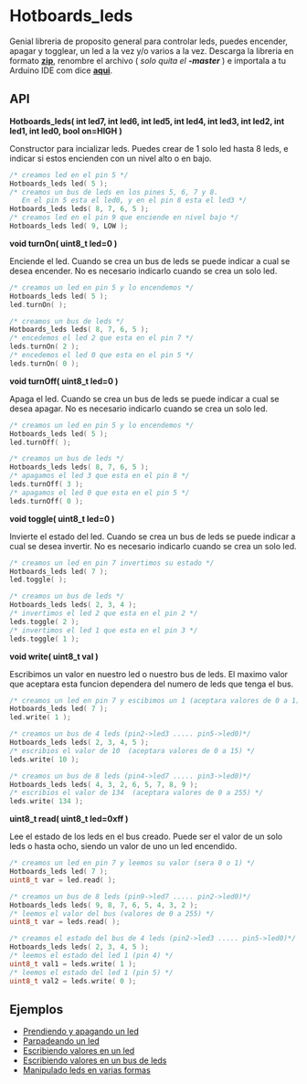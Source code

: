 Hotboards_leds
===============

Genial libreria de proposito general para controlar leds, puedes encender, apagar y togglear, un led a la vez y/o varios a la vez. Descarga la libreria en formato [**zip**](https://github.com/Hotboards/Hotboards_leds/archive/master.zip), renombre el archivo ( _solo quita el **-master**_ ) e importala a tu Arduino IDE com dice [**aqui**](http://developer.mbed.org/cookbook/Working-with-Libraries).

API
---

**Hotboards_leds( int led7, int led6, int led5, int led4, int led3, int led2, int led1, int led0, bool on=HIGH )**

Constructor para incializar leds. Puedes crear de 1 solo led hasta 8 leds, e indicar si estos encienden con un nivel alto o en bajo.

``` cpp
/* creamos led en el pin 5 */
Hotboards_leds led( 5 );
/* creamos un bus de leds en los pines 5, 6, 7 y 8.
   En el pin 5 esta el led0, y en el pin 8 esta el led3 */
Hotboards_leds leds( 8, 7, 6, 5 );
/* creamos led en el pin 9 que enciende en nivel bajo */
Hotboards_leds led( 9, LOW );
```

**void turnOn( uint8_t led=0 )**

Enciende el led. Cuando se crea un bus de leds se puede indicar a cual se desea encender. No es necesario indicarlo cuando se crea un solo led.

``` cpp
/* creamos un led en pin 5 y lo encendemos */
Hotboards_leds led( 5 );
led.turnOn( );

/* creamos un bus de leds */
Hotboards_leds leds( 8, 7, 6, 5 );
/* encedemos el led 2 que esta en el pin 7 */
leds.turnOn( 2 );
/* encedemos el led 0 que esta en el pin 5 */
leds.turnOn( 0 );
```

**void turnOff( uint8_t led=0 )**

Apaga el led. Cuando se crea un bus de leds se puede indicar a cual se desea apagar. No es necesario indicarlo cuando se crea un solo led.

``` cpp
/* creamos un led en pin 5 y lo encendemos */
Hotboards_leds led( 5 );
led.turnOff( );

/* creamos un bus de leds */
Hotboards_leds leds( 8, 7, 6, 5 );
/* apagamos el led 3 que esta en el pin 8 */
leds.turnOff( 3 );
/* apagamos el led 0 que esta en el pin 5 */
leds.turnOff( 0 );
```

**void toggle( uint8_t led=0 )**

Invierte el estado del led. Cuando se crea un bus de leds se puede indicar a cual se desea invertir. No es necesario indicarlo cuando se crea un solo led.

``` cpp
/* creamos un led en pin 7 invertimos su estado */
Hotboards_leds led( 7 );
led.toggle( );

/* creamos un bus de leds */
Hotboards_leds leds( 2, 3, 4 );
/* invertimos el led 2 que esta en el pin 2 */
leds.toggle( 2 );
/* invertimos el led 1 que esta en el pin 3 */
leds.toggle( 1 );
```

**void write( uint8_t val )**

Escribimos un valor en nuestro led o nuestro bus de leds. El maximo valor que aceptara esta funcion dependera del numero de leds que tenga el bus.

``` cpp
/* creamos un led en pin 7 y escibimos un 1 (aceptara valores de 0 a 1) */
Hotboards_leds led( 7 );
led.write( 1 );

/* creamos un bus de 4 leds (pin2->led3 ..... pin5->led0)*/
Hotboards_leds leds( 2, 3, 4, 5 );
/* escribios el valor de 10  (aceptara valores de 0 a 15) */
leds.write( 10 );

/* creamos un bus de 8 leds (pin4->led7 ..... pin3->led0)*/
Hotboards_leds leds( 4, 3, 2, 6, 5, 7, 8, 9 );
/* escribios el valor de 134  (aceptara valores de 0 a 255) */
leds.write( 134 );
```

**uint8_t read( uint8_t led=0xff )**

Lee el estado de los leds en el bus creado. Puede ser el valor de un solo leds o hasta ocho, siendo un valor de uno un led encendido.

``` cpp
/* creamos un led en pin 7 y leemos su valor (sera 0 o 1) */
Hotboards_leds led( 7 );
uint8_t var = led.read( );

/* creamos un bus de 8 leds (pin9->led7 ..... pin2->led0)*/
Hotboards_leds leds( 9, 8, 7, 6, 5, 4, 3, 2 );
/* leemos el valor del bus (valores de 0 a 255) */
uint8_t var = leds.read( );

/* creamos el estado del bus de 4 leds (pin2->led3 ..... pin5->led0)*/
Hotboards_leds leds( 2, 3, 4, 5 );
/* leemos el estado del led 1 (pin 4) */
uint8_t val1 = leds.write( 1 );
/* leemos el estado del led 1 (pin 5) */
uint8_t val2 = leds.write( 0 );
```

Ejemplos
--------

- [Prendiendo y apagando un led](https://github.com/Hotboards/Hotboards_leds/blob/master/examples/led/led.ino)
- [Parpadeando un led](https://github.com/Hotboards/Hotboards_leds/blob/master/examples/toggle/toggle.ino)
- [Escribiendo valores en un led](https://github.com/Hotboards/Hotboards_leds/blob/master/examples/writing/writing.ino)
- [Escribiendo valores en un bus de leds](https://github.com/Hotboards/Hotboards_leds/blob/master/examples/leds/leds.ino)
- [Manipulado leds en varias formas](https://github.com/Hotboards/Hotboards_leds/blob/master/examples/handling_leds/handling_leds.ino)
